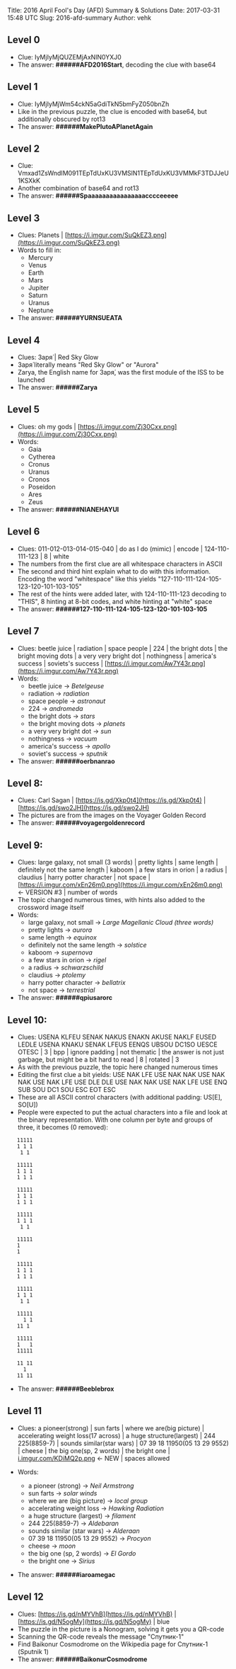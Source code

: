 Title: 2016 April Fool\'s Day (AFD) Summary & Solutions
Date: 2017-03-31 15:48 UTC
Slug: 2016-afd-summary
Author: vehk

## Level 0
 - Clue: IyMjIyMjQUZEMjAxNlN0YXJ0
 - The answer: **######AFD2016Start**, decoding the clue with base64

## Level 1
 - Clue: IyMjIyMjWm54ckN5aGdiTkN5bmFyZ050bnZh
 - Like in the previous puzzle, the clue is encoded with base64, but additionally obscured by rot13
 - The answer: **######MakePlutoAPlanetAgain**

## Level 2
 - Clue: Vmxad1ZsWndIM091TEpTdUxKU3VMSlN1TEpTdUxKU3VMMkF3TDJJeU1KSXkK
 - Another combination of base64 and rot13
 - The answer: **######Spaaaaaaaaaaaaaaaacccceeeee**

## Level 3
 - Clues: Planets | [https://i.imgur.com/SuQkEZ3.png](https://i.imgur.com/SuQkEZ3.png)
 - Words to fill in:
    * Mercury
    * Venus
    * Earth
    * Mars
    * Jupiter
    * Saturn
    * Uranus
    * Neptune
 - The answer: **######YURNSUEATA**

## Level 4
 - Clues: Заря́ | Red Sky Glow
 - Заря́ literally means "Red Sky Glow" or "Aurora"
 - Zarya, the English name for Заря́, was the first module of the ISS to be launched
 - The answer: **######Zarya**

## Level 5
 - Clues: oh my gods | [https://i.imgur.com/Zj30Cxx.png](https://i.imgur.com/Zj30Cxx.png)
 - Words: 
    * Gaia
    * Cytherea
    * Cronus
    * Uranus
    * Cronos
    * Poseidon
    * Ares
    * Zeus
 - The answer: **######NIANEHAYUI**

## Level 6

 - Clues: 011-012-013-014-015-040 | do as I do (mimic) | encode | 124-110-111-123 | 8 | white
 - The numbers from the first clue are all whitespace characters in ASCII
 - The second and third hint explain what to do with this information. Encoding the word "whitespace" like this yields "127-110-111-124-105-123-120-101-103-105"
 - The rest of the hints were added later, with 124-110-111-123 decoding to "THIS", 8 hinting at 8-bit codes, and white hinting at "white" space
 - The answer: **######127-110-111-124-105-123-120-101-103-105**

## Level 7

 - Clues: beetle juice | radiation | space people | 224 | the bright dots | the bright moving dots | a very very bright dot | nothingness | america's success | soviets's success | [https://i.imgur.com/Aw7Y43r.png](https://i.imgur.com/Aw7Y43r.png)
 - Words:
    * beetle juice -> _Betelgeuse_
    * radiation -> _radiation_
    * space people -> _astronaut_
    * 224 -> _andromeda_
    * the bright dots -> _stars_
    * the bright moving dots -> _planets_
    * a very very bright dot -> _sun_
    * nothingness -> _vacuum_
    * america's success -> _apollo_
    * soviet's success -> _sputnik_
 - The answer: **######oerbnanrao**

## Level 8:

 - Clues: Carl Sagan | [https://is.gd/Xkp0t4](https://is.gd/Xkp0t4) | [https://is.gd/swo2JH](https://is.gd/swo2JH)
 - The pictures are from the images on the Voyager Golden Record
 - The answer: **######voyagergoldenrecord**

## Level 9:

 - Clues: large galaxy, not small (3 words) | pretty lights | same length | definitely not the same length | kaboom | a few stars in orion | a radius | claudius | harry potter character | not space | [https://i.imgur.com/xEn26m0.png](https://i.imgur.com/xEn26m0.png) <- VERSION #3 | number of words
 - The topic changed numerous times, with hints also added to the crossword image itself
 - Words:
    * large galaxy, not small -> _Large Magellanic Cloud (three words)_
    * pretty lights -> _aurora_
    * same length -> _equinox_
    * definitely not the same length -> _solstice_
    * kaboom -> _supernova_
    * a few stars in orion -> _rigel_
    * a radius -> _schwarzschild_
    * claudius -> _ptolemy_
    * harry potter character -> _bellatrix_
    * not space -> _terrestrial_
 - The answer: **######qpiusarorc**

## Level 10:

 - Clues: USENA KLFEU SENAK NAKUS ENAKN AKUSE NAKLF EUSED LEDLE USENA KNAKU SENAK LFEUS EENQS UBSOU DC1SO UESCE OTESC | 3 | bpp | ignore padding | not thematic | the answer is not just garbage, but might be a bit hard to read | 8 | rotated | 3
 - As with the previous puzzle, the topic here changed numerous times
 - Editing the first clue a bit yields: USE NAK LFE USE NAK NAK USE NAK NAK USE NAK LFE USE DLE DLE USE NAK NAK USE NAK LFE USE ENQ SUB SOU DC1 SOU ESC EOT ESC
 - These are all ASCII control characters (with additional padding: US[E], SO[U])
 - People were expected to put the actual characters into a file and look at the binary representation. With one column per byte and groups of three, it becomes (0 removed):

```
   11111
   1 1 1
    1 1 

   11111
   1 1 1
   1 1 1

   11111
   1 1 1
   1 1 1

   11111
   1 1 1
    1 1 

   11111
   1    
   1    

   11111
   1 1 1
   1 1 1

   11111
   1 1 1
    1 1 

   11111
     1 1
   11 1 

   11111
   1   1
   11111

   11 11
     1  
   11 11

```

 - The answer: **######Beeblebrox**

## Level 11

 - Clues: a pioneer(strong) | sun farts | where we are(big picture) | accelerating weight loss(17 across) | a huge structure(largest) | 244 225(8859-7) | sounds similar(star wars) | 07 39 18 11950(05 13 29 9552) | cheese | the big one(sp, 2 words) | the bright one | [i.imgur.com/KDiMQ2p.png](https://i.imgur.com/KDiMQ2p.png) ← NEW | spaces allowed
 - Words:
    * a pioneer (strong) -> _Neil Armstrong_
    * sun farts -> _solar winds_
    * where we are (big picture) -> _local group_
    * accelerating weight loss -> _Hawking Radiation_
    * a huge structure (largest) -> _filament_
    * 244 225(8859-7) -> _Aldebaran_
    * sounds similar (star wars) -> _Alderaan_
    * 07 39 18 11950(05 13 29 9552) -> _Procyon_
    * cheese -> _moon_
    * the big one (sp, 2 words) -> _El Gordo_
    * the bright one -> _Sirius_

 - The answer: **######iaroamegac**

## Level 12

 - Clues: [https://is.gd/nMYVhB](https://is.gd/nMYVhB) | [https://is.gd/N5ogMy](https://is.gd/N5ogMy) | blue
 - The puzzle in the picture is a Nonogram, solving it gets you a QR-code
 - Scanning the QR-code reveals the message "Спутник-1"
 - Find Baikonur Cosmodrome on the Wikipedia page for Спутник-1 (Sputnik 1)
 - The answer: **######BaikonurCosmodrome**
